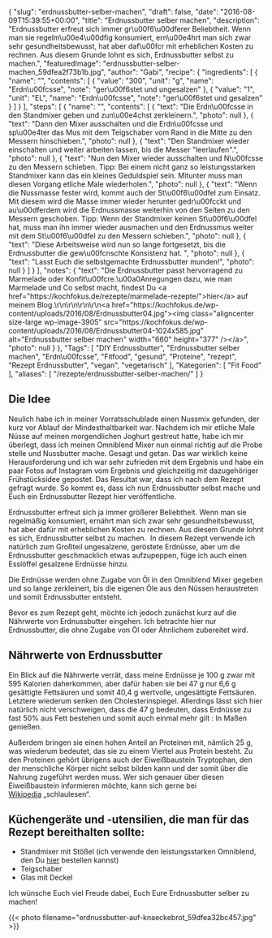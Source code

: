 {
    "slug": "erdnussbutter-selber-machen",
    "draft": false,
    "date": "2016-08-09T15:39:55+00:00",
    "title": "Erdnussbutter selber machen",
    "description": "Erdnussbutter erfreut sich immer gr\u00f6\u00dferer Beliebtheit. Wenn man sie regelm\u00e4\u00dfig konsumiert, ern\u00e4hrt man sich zwar sehr gesundheitsbewusst, hat aber daf\u00fcr mit erheblichen Kosten zu rechnen. Aus diesem Grunde lohnt es sich, Erdnussbutter selbst zu machen.",
    "featuredImage": "erdnussbutter-selber-machen_59dfea2f73b1b.jpg",
    "author": "Gabi",
    "recipe": {
        "ingredients": [
            {
                "name": "",
                "contents": [
                    {
                        "value": "300",
                        "unit": "g",
                        "name": "Erdn\u00fcsse",
                        "note": "ger\u00f6stet und ungesalzen"
                    },
                    {
                        "value": "1",
                        "unit": "EL",
                        "name": "Erdn\u00fcsse",
                        "note": "ger\u00f6stet und gesalzen"
                    }
                ]
            }
        ],
        "steps": [
            {
                "name": "",
                "contents": [
                    {
                        "text": "Die Erdn\u00fcsse in den Standmixer geben und zun\u00e4chst zerkleinern.",
                        "photo": null
                    },
                    {
                        "text": "Dann den Mixer ausschalten und die Erdn\u00fcsse und sp\u00e4ter das Mus mit dem Teigschaber vom Rand in die Mitte zu den Messern hinschieben.",
                        "photo": null
                    },
                    {
                        "text": "Den Standmixer wieder einschalten und weiter arbeiten lassen, bis die Messer \"leerlaufen\".",
                        "photo": null
                    },
                    {
                        "text": "Nun den Mixer wieder ausschalten und N\u00fcsse zu den Messern schieben. Tipp: Bei einem nicht ganz so leistungsstarken Standmixer kann das ein kleines Geduldspiel sein. Mitunter muss man diesen Vorgang etliche Male wiederholen.",
                        "photo": null
                    },
                    {
                        "text": "Wenn die Nussmasse fester wird, kommt auch der St\u00f6\u00dfel zum Einsatz. Mit diesem wird die Masse immer wieder herunter gedr\u00fcckt und au\u00dferdem wird die Erdnussmasse weiterhin von den Seiten zu den Messern geschoben. Tipp: Wenn der Standmixer keinen St\u00f6\u00dfel hat, muss man ihn immer wieder ausmachen und den Erdnussmus weiter mit dem St\u00f6\u00dfel zu den Messern schieben.",
                        "photo": null
                    },
                    {
                        "text": "Diese Arbeitsweise wird nun so lange fortgesetzt, bis die Erdnussbutter die gew\u00fcnschte Konsistenz hat. ",
                        "photo": null
                    },
                    {
                        "text": "Lasst Euch die selbstgemachte Erdnussbutter munden!",
                        "photo": null
                    }
                ]
            }
        ],
        "notes": {
            "text": "Die Erdnussbutter passt hervorragend zu Marmelade oder Konfit\u00fcre.\u00a0Anregungen dazu, wie man Marmelade und Co selbst macht, findest Du <a href=\"https:\/\/kochfokus.de\/rezepte\/marmelade-rezepte\/\">hier<\/a> auf meinem Blog.\r\n\r\n\r\n\r\n<a href=\"https:\/\/kochfokus.de\/wp-content\/uploads\/2016\/08\/Erdnussbutter04.jpg\"><img class=\"aligncenter size-large wp-image-3905\" src=\"https:\/\/kochfokus.de\/wp-content\/uploads\/2016\/08\/Erdnussbutter04-1024x585.jpg\" alt=\"Erdnussbutter selber machen\" width=\"660\" height=\"377\" \/><\/a>",
            "photo": null
        }
    },
    "Tags": [
        "DIY Erdnussbutter",
        "Erdnussbutter selber machen",
        "Erdn\u00fcsse",
        "Fitfood",
        "gesund",
        "Proteine",
        "rezept",
        "Rezept Erdnussbutter",
        "vegan",
        "vegetarisch"
    ],
    "Kategorien": [
        "Fit Food"
    ],
    "aliases": [
        "\/rezepte\/erdnussbutter-selber-machen\/"
    ]
}

## Die Idee

Neulich habe ich in meiner Vorratsschublade einen Nussmix gefunden, der kurz vor Ablauf der Mindesthaltbarkeit war. Nachdem ich mir etliche Male Nüsse auf meinen morgendlichen Joghurt gestreut hatte, habe ich mir überlegt, dass ich meinen Omniblend Mixer nun einmal richtig auf die Probe stelle und Nussbutter mache. Gesagt und getan. Das war wirklich keine Herausforderung und ich war sehr zufrieden mit dem Ergebnis und habe ein paar Fotos auf Instagram vom Ergebnis und gleichzeitig mit dazugehöriger Frühstücksidee gepostet. Das Resultat war, dass ich nach dem Rezept gefragt wurde. So kommt es, dass ich nun Erdnussbutter selbst mache und Euch ein Erdnussbutter Rezept hier veröffentliche.

Erdnussbutter erfreut sich ja immer größerer Beliebtheit. Wenn man sie regelmäßig konsumiert, ernährt man sich zwar sehr gesundheitsbewusst, hat aber dafür mit erheblichen Kosten zu rechnen. Aus diesem Grunde lohnt es sich, Erdnussbutter selbst zu machen.  In diesem Rezept verwende ich natürlich zum Großteil ungesalzene, geröstete Erdnüsse, aber um die Erdnussbutter geschmacklich etwas aufzupeppen, füge ich auch einen Esslöffel gesalzene Erdnüsse hinzu.

Die Erdnüsse werden ohne Zugabe von Öl in den Omniblend Mixer gegeben und so lange zerkleinert, bis die eigenen Öle aus den Nüssen heraustreten und somit Erdnussbutter entsteht.

Bevor es zum Rezept geht, möchte ich jedoch zunächst kurz auf die Nährwerte von Erdnussbutter eingehen. Ich betrachte hier nur Erdnussbutter, die ohne Zugabe von Öl oder Ähnlichem zubereitet wird.

## Nährwerte von Erdnussbutter

Ein Blick auf die Nährwerte verrät, dass meine Erdnüsse je 100 g zwar mit 595 Kalorien daherkommen, aber dafür haben sie bei 47 g nur 6,6 g gesättigte Fettsäuren und somit 40,4 g wertvolle, ungesättigte Fettsäuren. Letztere wiederum senken den Cholesterinspiegel. Allerdings lässt sich hier natürlich nicht verschweigen, dass die 47 g bedeuten, dass Erdnüsse zu fast 50% aus Fett bestehen und somit auch einmal mehr gilt : In Maßen genießen.

Außerdem bringen sie einen hohen Anteil an Proteinen mit, nämlich 25 g, was wiederum bedeutet, das sie zu einem Viertel aus Protein besteht. Zu den Proteinen gehört übrigens auch der Eiweißbaustein Tryptophan, den der menschliche Körper nicht selbst bilden kann und der somit über die Nahrung zugeführt werden muss. Wer sich genauer über diesen Eiweißbaustein informieren möchte, kann sich gerne bei [Wikipedia][1] &#8222;schlaulesen&#8220;.

## Küchengeräte und -utensilien, die man für das Rezept bereithalten sollte:

 * Standmixer mit Stößel (ich verwende den leistungsstarken Omniblend, den Du [hier][2] bestellen kannst)
 * Teigschaber
 * Glas mit Deckel

Ich wünsche Euch viel Freude dabei, Euch Eure Erdnussbutter selber zu machen!

 

{{< photo filename="erdnussbutter-auf-knaeckebrot_59dfea32bc457.jpg" >}}





 [1]: https://de.wikipedia.org/wiki/Tryptophan
 [2]: http://www.amazon.de/gp/product/B00S3ZKTYG/ref=as_li_tl?ie=UTF8&camp=1638&creative=19454&creativeASIN=B00S3ZKTYG&linkCode=as2&tag=kochfokusde-21